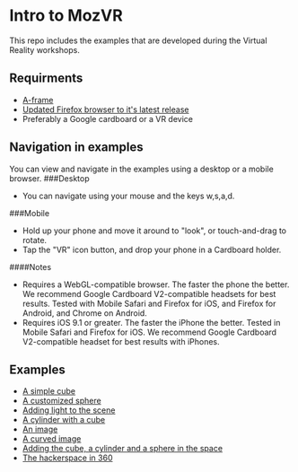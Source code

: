# Intro to MozVR
This repo includes the examples that are developed during the Virtual Reality workshops.

## Requirments
- [A-frame](https://aframe.io/docs/guide/installation.html)
- [Updated Firefox browser to it's latest release](https://www.mozilla.org/en-US/firefox/new/)
- Preferably a Google cardboard or a VR device

## Navigation in examples
 You can view and navigate in the examples using a desktop or a mobile browser.
###Desktop
 - You can navigate using your mouse and the keys w,s,a,d.
 
###Mobile
- Hold up your phone and move it around to "look", or touch-and-drag to rotate.
- Tap the "VR" icon button, and drop your phone in a Cardboard holder.

####Notes

- Requires a WebGL-compatible browser. The faster the phone the better. We recommend Google Cardboard V2-compatible headsets for best results. Tested with Mobile Safari and Firefox for iOS, and Firefox for Android, and Chrome on Android.
- Requires iOS 9.1 or greater. The faster the iPhone the better. Tested in Mobile Safari and Firefox for iOS. We recommend Google Cardboard V2-compatible headset for best results with iPhones.


## Examples
- [A simple cube](http://techministry.github.io/intro-to-mozvr/cube)
- [A customized sphere](http://techministry.github.io/intro-to-mozvr/)
- [Adding light to the scene](http://techministry.github.io/intro-to-mozvr/lighted-cube)
- [A cylinder with a cube](http://techministry.github.io/intro-to-mozvr/cylinder)
- [An image](http://techministry.github.io/intro-to-mozvr/image)
- [A curved image](http://techministry.github.io/intro-to-mozvr/curved-image)
- [Adding the cube, a cylinder and a sphere in the space](http://techministry.github.io/intro-to-mozvr/simple-scene)
- [The hackerspace in 360](http://techministry.github.io/intro-to-mozvr/hackerspace)
